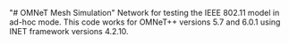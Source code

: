 "# OMNeT Mesh Simulation" 
Network for testing the IEEE 802.11 model in ad-hoc mode.
This code works for OMNeT++ versions 5.7 and 6.0.1 using INET framework versions 4.2.10.